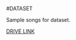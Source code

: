 #DATASET

Sample songs for dataset.

[DRIVE LINK](https://drive.google.com/drive/folders/1NMV5QRCNd0l6K8nmKcAjEiXISG7tMqbc?usp=sharing)
